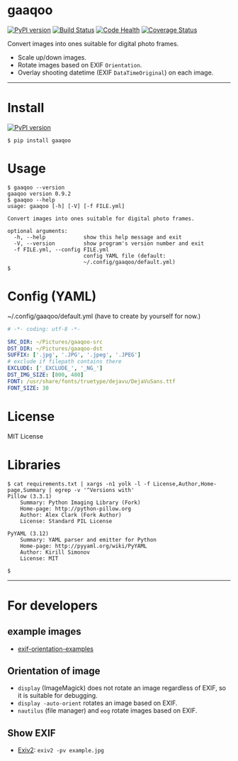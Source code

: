 # gaaqoo

[![PyPI version](https://badge.fury.io/py/gaaqoo.svg)](https://badge.fury.io/py/gaaqoo)
[![Build Status](https://travis-ci.org/uraxy/gaaqoo.svg?branch=master)](https://travis-ci.org/uraxy/gaaqoo)
[![Code Health](https://landscape.io/github/uraxy/gaaqoo/master/landscape.svg?style=flat)](https://landscape.io/github/uraxy/gaaqoo/master)
[![Coverage Status](https://coveralls.io/repos/github/uraxy/gaaqoo/badge.svg?branch=master)](https://coveralls.io/github/uraxy/gaaqoo?branch=master)

Convert images into ones suitable for digital photo frames.
- Scale up/down images.
- Rotate images based on EXIF `Orientation`.
- Overlay shooting datetime (EXIF `DataTimeOriginal`) on each image.

----------

# Install
[![PyPI version](https://badge.fury.io/py/gaaqoo.svg)](https://badge.fury.io/py/gaaqoo)
```shell
$ pip install gaaqoo
```


# Usage

```shell
$ gaaqoo --version
gaaqoo version 0.9.2
$ gaaqoo --help
usage: gaaqoo [-h] [-V] [-f FILE.yml]

Convert images into ones suitable for digital photo frames.

optional arguments:
  -h, --help            show this help message and exit
  -V, --version         show program's version number and exit
  -f FILE.yml, --config FILE.yml
                        config YAML file (default:
                        ~/.config/gaaqoo/default.yml)
$
```


# Config (YAML)

~/.config/gaaqoo/default.yml
(have to create by yourself for now.)

```YAML
# -*- coding: utf-8 -*-

SRC_DIR: ~/Pictures/gaaqoo-src
DST_DIR: ~/Pictures/gaaqoo-dst
SUFFIX: ['.jpg', '.JPG', '.jpeg', '.JPEG']
# exclude if filepath contains there
EXCLUDE: ['_EXCLUDE_', '_NG_']
DST_IMG_SIZE: [800, 480]
FONT: /usr/share/fonts/truetype/dejavu/DejaVuSans.ttf
FONT_SIZE: 30
```


# License
MIT License

# Libraries
```shell
$ cat requirements.txt | xargs -n1 yolk -l -f License,Author,Home-page,Summary | egrep -v '^Versions with'
Pillow (3.3.1)
    Summary: Python Imaging Library (Fork)
    Home-page: http://python-pillow.org
    Author: Alex Clark (Fork Author)
    License: Standard PIL License

PyYAML (3.12)
    Summary: YAML parser and emitter for Python
    Home-page: http://pyyaml.org/wiki/PyYAML
    Author: Kirill Simonov
    License: MIT

$
```


----------
# For developers
## example images
- [exif-orientation-examples](https://github.com/recurser/exif-orientation-examples)

## Orientation of image
- `display` (ImageMagick) does not rotate an image regardless of EXIF, so it is suitable for debugging.
- `display -auto-orient` rotates an image based on EXIF.
- `nautilus` (file manager) and `eog` rotate images based on EXIF.

## Show EXIF
- [Exiv2](http://www.exiv2.org/): `exiv2 -pv example.jpg`
